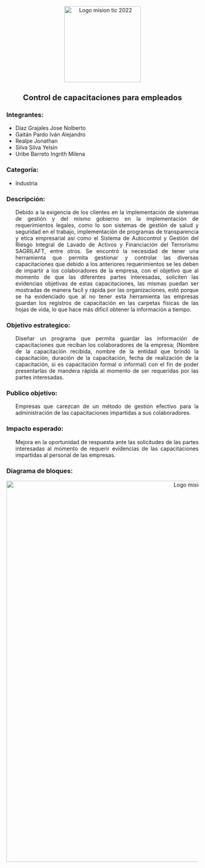 <p align=center> 
  <img src="https://www.misiontic2022.gov.co/746/channels-645_logo_misiontic.png" alt="Logo mision tic 2022" style= " width: 200px;">
</p>

<h1 align=center style="font-size: 20px; font-weight: bold;"> 
  Control de capacitaciones para empleados
</h1>
  
<h3> 
  Integrantes:
</h3>
  
<ul>
    <li>
      Diaz Grajales Jose Nolberto
    </li>
    <li>
      Gaitán Pardo Iván Alejandro
    </li>
    <li>
      Realpe Jonathan
    </li>
    <li>
      Silva Silva Yelsin
    </li>
    <li>
      Uribe Barreto Ingrith Milena 
    </li>
   </ul>


<h3>
  Categoría:
</h3>

<ul>
  <li>
    Industria
  </li>
</ul>

<h3>
  Descripción:
</h3>

<ul>
  <p align=justify>
     Debido a la exigencia de los clientes  en  la implementación de sistemas de gestión y del mismo gobierno en la implementación de            requerimientos legales, como lo son sistemas de gestión de salud y seguridad en el trabajo, implementación de programas de transparencia      y etíca empresarial así como el Sistema de Autocontrol y Gestión del Riesgo Integral de Lavado de Activos y Financiación del Terrorismo      SAGRILAFT, entre otros. Se encontró la necesidad  de tener una herramienta que permita gestionar y controlar las diversas capacitaciones      que debido a los anteriores requerimientos se les deben de impartir a los colaboradores de la empresa, con el objetivo que al momento        de que las diferentes partes interesadas, soliciten las evidencias objetivas de estas capacitaciones, las mismas puedan ser mostradas de      manera facíl y rápida por las organizaciones, estó porque se ha evidenciado que al no tener esta herramienta las empresas guardan los        registros de capacitación en las carpetas físicas de las hojas de vida, lo que hace más dificil obtener la información a tiempo.
  </p>
</ul>

<h3>
  Objetivo estrategico:
</h3>

<ul>
  <p align=justify>
     Diseñar un programa que permita guardar las información de capacitaciones que reciban los colaboradores de la empresa; (Nombre de la          capacitación recibida, nombre de la entidad que brindó la capacitación, duración de la capacitación, fecha de realización de la              capacitación, si es capacitación formal o informal) con el fin de poder presentarlas de mandera rápida al momento de ser requeridas por      las partes interesadas.
 </p>
</ul>

<h3>
  Publico objetivo:
</h3>

<ul>
  <p align=justify>
      Empresas que carezcan de un método de gestión efectivo para la administración de las capacitaciones impartidas a sus colaboradores.
  </p>
</ul>

<h3>
  Impacto esperado:
</h3>

<ul>
  <p align=justify>
      Mejora en la oportunidad de respuesta  ante las solicitudes de las partes interesadas al momento de requerir evidencias de las             capacitaciones impartidas al personal de las empresas.
  </p>
</ul>

<h3>
  Diagrama de bloques:
</h3>

<p align=center>
  <img src="https://dsm01pap003files.storage.live.com/y4mtrbe_QtZZAX4XzpWiW6UVWixVmObuPmZhLLTkxKfrIyR4NXw3i7iMyoZZjo48f4oFs_5tHhmBgl7W750M1pN0P6gOCfsSL6FX9yHbfnWJfSRyINM0qp3QO2-6OfDhd78e-lKbB0GmomP9hJG5uWBxM76Lgbgyl1ID2OdHYj3vWAfmUmEh9XDHQxELC3YqtRw?encodeFailures=1&width=1866&height=195" alt="Logo mision tic 2022" style="width: 1000px;">
  
</p>
